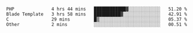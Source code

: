 <!--START_SECTION:waka-->
```text
PHP              4 hrs 44 mins   ████████████▓░░░░░░░░░░░░   51.20 % 
Blade Template   3 hrs 58 mins   ██████████▓░░░░░░░░░░░░░░   42.91 % 
C                29 mins         █▒░░░░░░░░░░░░░░░░░░░░░░░   05.37 % 
Other            2 mins          ░░░░░░░░░░░░░░░░░░░░░░░░░   00.51 % 
```
<!--END_SECTION:waka-->
